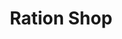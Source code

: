 ---
title: "Ration Shop"
url: /thrissur/ration-shop-thrissur-mannamangalam-road/
shop: Lebensmittel
---